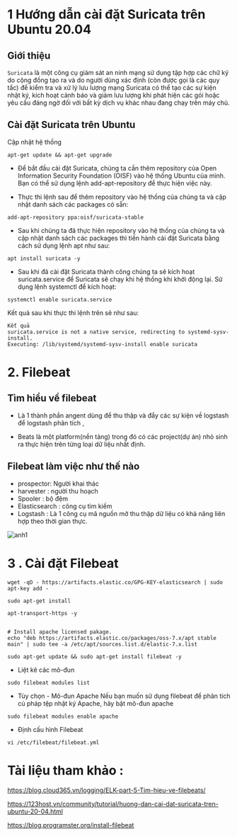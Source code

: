 # 1 Hướng dẫn cài đặt Suricata trên Ubuntu 20.04

## Giới thiệu

`Suricata` là một công cụ giám sát an ninh mạng sử dụng tập hợp các chữ ký do cộng đồng tạo ra và do người dùng xác định (còn được gọi là các quy tắc) để kiểm tra và xử lý lưu lượng mạng Suricata có thể tạo các sự kiện nhật ký, kích hoạt cảnh báo và giảm lưu lượng khi phát hiện các gói hoặc yêu cầu đáng ngờ đối với bất kỳ dịch vụ khác nhau đang chạy trên máy chủ.


## Cài đặt Suricata trên Ubuntu

Cập nhật hệ thống 

```
apt-get update && apt-get upgrade
````

- Để bắt đầu cài đặt Suricata, chúng ta cần thêm repository của Open Information Security Foundation (OISF) vào hệ thống Ubuntu của mình. Bạn có thể sử dụng lệnh add-apt-repository để thực hiện việc này.

- Thực thi lệnh sau để thêm repository vào hệ thống của chúng ta và cập nhật danh sách các packages có sẵn:

```
add-apt-repository ppa:oisf/suricata-stable
```

- Sau khi chúng ta đã thực hiện repository vào hệ thống của chúng ta và cập nhật danh sách các packages thì tiến hành cài đặt Suricata bằng cách sử dụng lệnh apt như sau:

```
apt install suricata -y

```

- Sau khi đã cài đặt Suricata thành công chúng ta sẽ kích hoạt suricata.service để Suricata sẽ chạy khi hệ thống khi khởi động lại. Sử dụng lệnh systemctl để kích hoạt:

```
systemctl enable suricata.service
```

Kết quả sau khi thực thi lệnh trên sẽ như sau:

```
Kết quả
suricata.service is not a native service, redirecting to systemd-sysv-install.
Executing: /lib/systemd/systemd-sysv-install enable suricata
```


# 2. Filebeat

## Tìm hiểu về filebeat

- Là 1 thành phần angent dùng để thu thập và đẩy các sự kiện về logstash để logstash phân tích ,

- Beats là một platform(nền tảng) trong đó có các project(dự án) nhỏ sinh ra thực hiện trên từng loại dữ liệu nhất định.

## Filebeat làm việc như thế nào

- prospector: Người khai thác
- harvester : người thu hoạch
- Spooler : bộ đệm
- Elasticsearch : công cụ tìm kiếm
- Logstash : Là 1 công cụ mã nguồn mở thu thập dữ liệu có khả năng liên hợp theo thời gian thực.


![anh1](https://img001.prntscr.com/file/img001/Ag6rzq6iQIi8inqPnoHfAw.png)

# 3 . Cài đặt Filebeat
```
wget -qO - https://artifacts.elastic.co/GPG-KEY-elasticsearch | sudo apt-key add -

sudo apt-get install 

apt-transport-https -y


# Install apache licensed pakage.
echo "deb https://artifacts.elastic.co/packages/oss-7.x/apt stable main" | sudo tee -a /etc/apt/sources.list.d/elastic-7.x.list

sudo apt-get update && sudo apt-get install filebeat -y
```

- Liệt kê các mô-đun
```
sudo filebeat modules list

```

- Tùy chọn - Mô-đun Apache
Nếu bạn muốn sử dụng filebeat để phân tích cú pháp tệp nhật ký Apache, hãy bật mô-đun apache

```
sudo filebeat modules enable apache

```

- Định cấu hình Filebeat
```
vi /etc/filebeat/filebeat.yml
```

# Tài liệu tham khảo :

https://blog.cloud365.vn/logging/ELK-part-5-Tim-hieu-ve-filebeats/

https://123host.vn/community/tutorial/huong-dan-cai-dat-suricata-tren-ubuntu-20-04.html



https://blog.programster.org/install-filebeat

